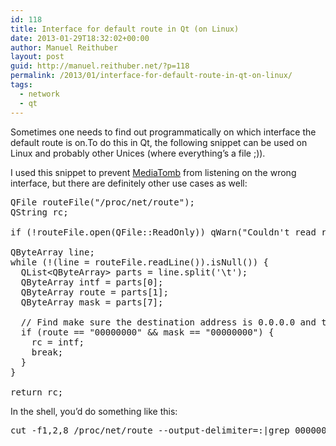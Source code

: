 ```yaml
---
id: 118
title: Interface for default route in Qt (on Linux)
date: 2013-01-29T18:32:02+00:00
author: Manuel Reithuber
layout: post
guid: http://manuel.reithuber.net/?p=118
permalink: /2013/01/interface-for-default-route-in-qt-on-linux/
tags:
  - network
  - qt
---
```

Sometimes one needs to find out programmatically on which interface the default route is on.To do this in Qt, the following snippet can be used on Linux and probably other Unices (where everything&#8217;s a file ;)).

I used this snippet to prevent [MediaTomb](http://mediatomb.cc/) from listening on the wrong interface, but there are definitely other use cases as well:

<pre class="brush: cpp; title: ; notranslate" title="">QFile routeFile("/proc/net/route");
QString rc;

if (!routeFile.open(QFile::ReadOnly)) qWarn("Couldn't read routing information: %s", qPrintable(routeFile.errorString()));

QByteArray line;
while (!(line = routeFile.readLine()).isNull()) {
  QList&lt;QByteArray&gt; parts = line.split('\t');
  QByteArray intf = parts[0];
  QByteArray route = parts[1];
  QByteArray mask = parts[7];

  // Find make sure the destination address is 0.0.0.0 and the netmask empty
  if (route == "00000000" &amp;&amp; mask == "00000000") {
    rc = intf;
    break;
  }
}

return rc;
</pre>

In the shell, you&#8217;d do something like this:

<pre class="brush: bash; title: ; notranslate" title="">cut -f1,2,8 /proc/net/route --output-delimiter=:|grep 00000000:00000000$|cut -d: -f1
</pre>